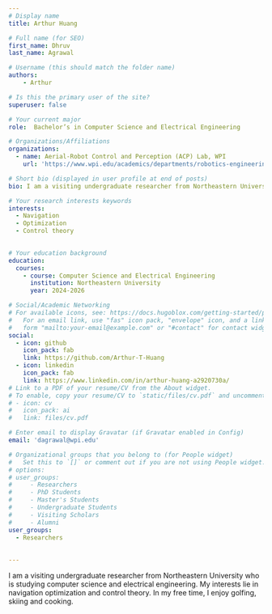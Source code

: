 ```yaml
---
# Display name
title: Arthur Huang

# Full name (for SEO)
first_name: Dhruv
last_name: Agrawal

# Username (this should match the folder name)
authors:
    - Arthur

# Is this the primary user of the site?
superuser: false

# Your current major 
role:  Bachelor’s in Computer Science and Electrical Engineering

# Organizations/Affiliations
organizations:
  - name: Aerial-Robot Control and Perception (ACP) Lab, WPI
    url: 'https://www.wpi.edu/academics/departments/robotics-engineering/research/groups'

# Short bio (displayed in user profile at end of posts)
bio: I am a visiting undergraduate researcher from Northeastern University who is studying computer science and electrical engineering. My interests lie in navigation optimization and control theory. In his free time, he enjoys golfing, skiing and cooking.

# Your research interests keywords
interests:
  - Navigation
  - Optimization
  - Control theory
  

# Your education background
education:
  courses:
    - course: Computer Science and Electrical Engineering
      institution: Northeastern University
      year: 2024-2026 

# Social/Academic Networking
# For available icons, see: https://docs.hugoblox.com/getting-started/page-builder/#icons
#   For an email link, use "fas" icon pack, "envelope" icon, and a link in the
#   form "mailto:your-email@example.com" or "#contact" for contact widget.
social:
  - icon: github
    icon_pack: fab
    link: https://github.com/Arthur-T-Huang
  - icon: linkedin
    icon_pack: fab
    link: https://www.linkedin.com/in/arthur-huang-a2920730a/
# Link to a PDF of your resume/CV from the About widget.
# To enable, copy your resume/CV to `static/files/cv.pdf` and uncomment the lines below.
# - icon: cv
#   icon_pack: ai
#   link: files/cv.pdf

# Enter email to display Gravatar (if Gravatar enabled in Config)
email: 'dagrawal@wpi.edu'

# Organizational groups that you belong to (for People widget)
#   Set this to `[]` or comment out if you are not using People widget.
# options: 
# user_groups:
#     - Researchers
#     - PhD Students
#     - Master's Students
#     - Undergraduate Students
#     - Visiting Scholars
#     - Alumni
user_groups:
  - Researchers
  
  
---
```

I am a visiting undergraduate researcher from Northeastern University who is studying computer science and electrical engineering. My interests lie in navigation optimization and control theory. In my free time, I enjoy golfing, skiing and cooking.
